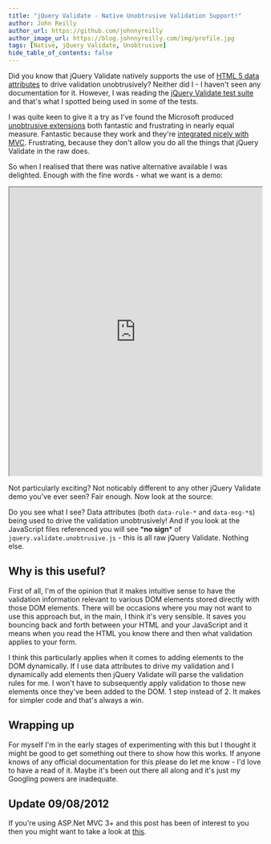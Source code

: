 ```yaml
---
title: "jQuery Validate - Native Unobtrusive Validation Support!"
author: John Reilly
author_url: https://github.com/johnnyreilly
author_image_url: https://blog.johnnyreilly.com/img/profile.jpg
tags: [Native, jQuery Validate, Unobtrusive]
hide_table_of_contents: false
---
```

Did you know that jQuery Validate natively supports the use of [HTML 5 data attributes](http://ejohn.org/blog/html-5-data-attributes/) to drive validation unobtrusively? Neither did I - I haven't seen any documentation for it. However, I was reading the [jQuery Validate test suite](https://github.com/jzaefferer/jquery-validation/blob/master/test/index.html) and that's what I spotted being used in some of the tests.

 I was quite keen to give it a try as I've found the Microsoft produced [unobtrusive extensions](http://nuget.org/packages/jQuery.Validation.Unobtrusive/) both fantastic and frustrating in nearly equal measure. Fantastic because they work and they're [integrated nicely with MVC](http://icanmakethiswork.blogspot.co.uk/2012/08/jquery-unobtrusive-validation.html). Frustrating, because they don't allow you do all the things that jQuery Validate in the raw does.

So when I realised that there was native alternative available I was delighted. Enough with the fine words - what we want is a demo:

<iframe src="http://htmlpreview.github.io/?http://gist.github.com/johnnyreilly/5867188/raw/272b1b42f4773fe6df843550b3e3d457013522a8/Demo.html" width="100%" height="575"></iframe>

Not particularly exciting? Not noticably different to any other jQuery Validate demo you've ever seen? Fair enough. Now look at the source:

<script src="https://gist.github.com/johnnyreilly/5867188.js?file=Demo.html"></script>

Do you see what I see? Data attributes (both `data-rule-*` and `data-msg-*`s) being used to drive the validation unobtrusively! And if you look at the JavaScript files referenced you will see \***no sign**\* of `jquery.validate.unobtrusive.js` \- this is all raw jQuery Validate. Nothing else.

## Why is this useful?

First of all, I'm of the opinion that it makes intuitive sense to have the validation information relevant to various DOM elements stored directly with those DOM elements. There will be occasions where you may not want to use this approach but, in the main, I think it's very sensible. It saves you bouncing back and forth between your HTML and your JavaScript and it means when you read the HTML you know there and then what validation applies to your form.

I think this particularly applies when it comes to adding elements to the DOM dynamically. If I use data attributes to drive my validation and I dynamically add elements then jQuery Validate will parse the validation rules for me. I won't have to subsequently apply validation to those new elements once they've been added to the DOM. 1 step instead of 2. It makes for simpler code and that's always a win.

## Wrapping up

For myself I'm in the early stages of experimenting with this but I thought it might be good to get something out there to show how this works. If anyone knows of any official documentation for this please do let me know - I'd love to have a read of it. Maybe it's been out there all along and it's just my Googling powers are inadequate.

## Update 09/08/2012

If you're using ASP.Net MVC 3+ and this post has been of interest to you then you might want to take a look at [this](http://icanmakethiswork.blogspot.co.uk/2013/08/announcing-jquery-validation.html).


